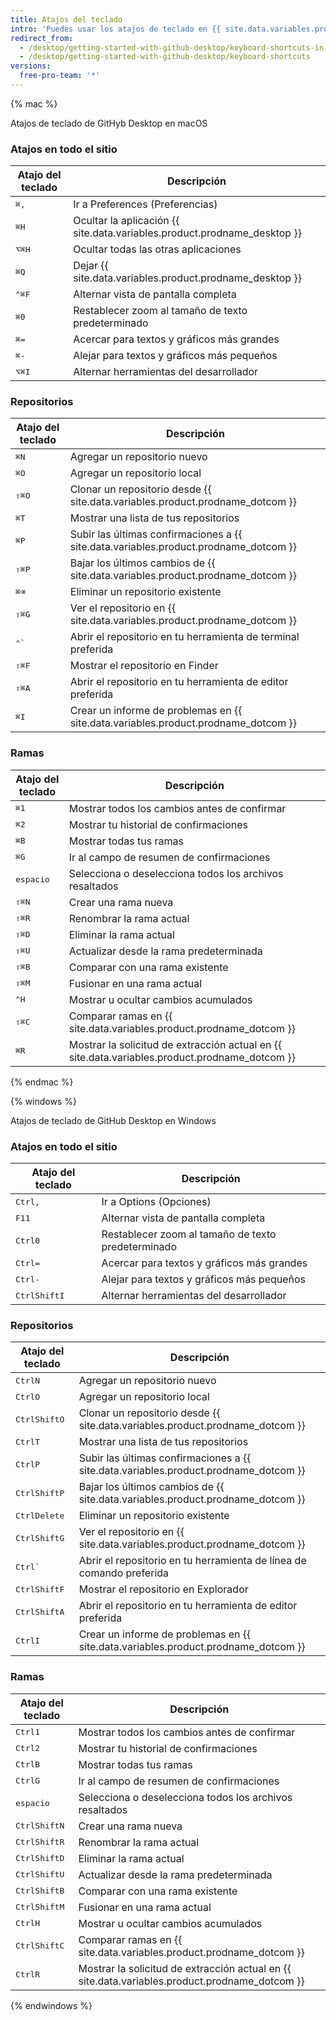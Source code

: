 ```yaml
---
title: Atajos del teclado
intro: 'Puedes usar los atajos de teclado en {{ site.data.variables.product.prodname_desktop }}.'
redirect_from:
  - /desktop/getting-started-with-github-desktop/keyboard-shortcuts-in-github-desktop/
  - /desktop/getting-started-with-github-desktop/keyboard-shortcuts
versions:
  free-pro-team: '*'
---
```


{% mac %}

Atajos de teclado de GitHyb Desktop en macOS

### Atajos en todo el sitio

| Atajo del teclado                    | Descripción                                                              |
| ------------------------------------ | ------------------------------------------------------------------------ |
| <kbd>⌘</kbd><kbd>,</kbd>             | Ir a Preferences (Preferencias)                                          |
| <kbd>⌘</kbd><kbd>H</kbd>             | Ocultar la aplicación {{ site.data.variables.product.prodname_desktop }} |
| <kbd>⌥</kbd><kbd>⌘</kbd><kbd>H</kbd> | Ocultar todas las otras aplicaciones                                     |
| <kbd>⌘</kbd><kbd>Q</kbd>             | Dejar {{ site.data.variables.product.prodname_desktop }}                 |
| <kbd>⌃</kbd><kbd>⌘</kbd><kbd>F</kbd> | Alternar vista de pantalla completa                                      |
| <kbd>⌘</kbd><kbd>0</kbd>             | Restablecer zoom al tamaño de texto predeterminado                       |
| <kbd>⌘</kbd><kbd>=</kbd>             | Acercar para textos y gráficos más grandes                               |
| <kbd>⌘</kbd><kbd>-</kbd>             | Alejar para textos y gráficos más pequeños                               |
| <kbd>⌥</kbd><kbd>⌘</kbd><kbd>I</kbd> | Alternar herramientas del desarrollador                                  |

### Repositorios

| Atajo del teclado                    | Descripción                                                                          |
| ------------------------------------ | ------------------------------------------------------------------------------------ |
| <kbd>⌘</kbd><kbd>N</kbd>             | Agregar un repositorio nuevo                                                         |
| <kbd>⌘</kbd><kbd>O</kbd>             | Agregar un repositorio local                                                         |
| <kbd>⇧</kbd><kbd>⌘</kbd><kbd>O</kbd> | Clonar un repositorio desde {{ site.data.variables.product.prodname_dotcom }}        |
| <kbd>⌘</kbd><kbd>T</kbd>             | Mostrar una lista de tus repositorios                                                |
| <kbd>⌘</kbd><kbd>P</kbd>             | Subir las últimas confirmaciones a {{ site.data.variables.product.prodname_dotcom }} |
| <kbd>⇧</kbd><kbd>⌘</kbd><kbd>P</kbd> | Bajar los últimos cambios de {{ site.data.variables.product.prodname_dotcom }}       |
| <kbd>⌘</kbd><kbd>⌫</kbd>             | Eliminar un repositorio existente                                                    |
| <kbd>⇧</kbd><kbd>⌘</kbd><kbd>G</kbd> | Ver el repositorio en {{ site.data.variables.product.prodname_dotcom }}              |
| <kbd>⌃</kbd><kbd>&grave;</kbd>       | Abrir el repositorio en tu herramienta de terminal preferida                         |
| <kbd>⇧</kbd><kbd>⌘</kbd><kbd>F</kbd> | Mostrar el repositorio en Finder                                                     |
| <kbd>⇧</kbd><kbd>⌘</kbd><kbd>A</kbd> | Abrir el repositorio en tu herramienta de editor preferida                           |
| <kbd>⌘</kbd><kbd>I</kbd>             | Crear un informe de problemas en {{ site.data.variables.product.prodname_dotcom }}   |

### Ramas

| Atajo del teclado                    | Descripción                                                                                    |
| ------------------------------------ | ---------------------------------------------------------------------------------------------- |
| <kbd>⌘</kbd><kbd>1</kbd>             | Mostrar todos los cambios antes de confirmar                                                   |
| <kbd>⌘</kbd><kbd>2</kbd>             | Mostrar tu historial de confirmaciones                                                         |
| <kbd>⌘</kbd><kbd>B</kbd>             | Mostrar todas tus ramas                                                                        |
| <kbd>⌘</kbd><kbd>G</kbd>             | Ir al campo de resumen de confirmaciones                                                       |
| <kbd>espacio</kbd>                   | Selecciona o deselecciona todos los archivos resaltados                                        |
| <kbd>⇧</kbd><kbd>⌘</kbd><kbd>N</kbd> | Crear una rama nueva                                                                           |
| <kbd>⇧</kbd><kbd>⌘</kbd><kbd>R</kbd> | Renombrar la rama actual                                                                       |
| <kbd>⇧</kbd><kbd>⌘</kbd><kbd>D</kbd> | Eliminar la rama actual                                                                        |
| <kbd>⇧</kbd><kbd>⌘</kbd><kbd>U</kbd> | Actualizar desde la rama predeterminada                                                        |
| <kbd>⇧</kbd><kbd>⌘</kbd><kbd>B</kbd> | Comparar con una rama existente                                                                |
| <kbd>⇧</kbd><kbd>⌘</kbd><kbd>M</kbd> | Fusionar en una rama actual                                                                    |
| <kbd>⌃</kbd><kbd>H</kbd>             | Mostrar u ocultar cambios acumulados                                                           |
| <kbd>⇧</kbd><kbd>⌘</kbd><kbd>C</kbd> | Comparar ramas en {{ site.data.variables.product.prodname_dotcom }}                            |
| <kbd>⌘</kbd><kbd>R</kbd>             | Mostrar la solicitud de extracción actual en {{ site.data.variables.product.prodname_dotcom }} |

{% endmac %}

{% windows %}

Atajos de teclado de GitHub Desktop en Windows

### Atajos en todo el sitio

| Atajo del teclado                           | Descripción                                        |
| ------------------------------------------- | -------------------------------------------------- |
| <kbd>Ctrl</kbd><kbd>,</kbd>                 | Ir a Options (Opciones)                            |
| <kbd>F11</kbd>                              | Alternar vista de pantalla completa                |
| <kbd>Ctrl</kbd><kbd>0</kbd>                 | Restablecer zoom al tamaño de texto predeterminado |
| <kbd>Ctrl</kbd><kbd>=</kbd>                 | Acercar para textos y gráficos más grandes         |
| <kbd>Ctrl</kbd><kbd>-</kbd>                 | Alejar para textos y gráficos más pequeños         |
| <kbd>Ctrl</kbd><kbd>Shift</kbd><kbd>I</kbd> | Alternar herramientas del desarrollador            |

### Repositorios

| Atajo del teclado                           | Descripción                                                                          |
| ------------------------------------------- | ------------------------------------------------------------------------------------ |
| <kbd>Ctrl</kbd><kbd>N</kbd>                 | Agregar un repositorio nuevo                                                         |
| <kbd>Ctrl</kbd><kbd>O</kbd>                 | Agregar un repositorio local                                                         |
| <kbd>Ctrl</kbd><kbd>Shift</kbd><kbd>O</kbd> | Clonar un repositorio desde {{ site.data.variables.product.prodname_dotcom }}        |
| <kbd>Ctrl</kbd><kbd>T</kbd>                 | Mostrar una lista de tus repositorios                                                |
| <kbd>Ctrl</kbd><kbd>P</kbd>                 | Subir las últimas confirmaciones a {{ site.data.variables.product.prodname_dotcom }} |
| <kbd>Ctrl</kbd><kbd>Shift</kbd><kbd>P</kbd> | Bajar los últimos cambios de {{ site.data.variables.product.prodname_dotcom }}       |
| <kbd>Ctrl</kbd><kbd>Delete</kbd>            | Eliminar un repositorio existente                                                    |
| <kbd>Ctrl</kbd><kbd>Shift</kbd><kbd>G</kbd> | Ver el repositorio en {{ site.data.variables.product.prodname_dotcom }}              |
| <kbd>Ctrl</kbd><kbd>&grave;</kbd>           | Abrir el repositorio en tu herramienta de línea de comando preferida                 |
| <kbd>Ctrl</kbd><kbd>Shift</kbd><kbd>F</kbd> | Mostrar el repositorio en Explorador                                                 |
| <kbd>Ctrl</kbd><kbd>Shift</kbd><kbd>A</kbd> | Abrir el repositorio en tu herramienta de editor preferida                           |
| <kbd>Ctrl</kbd><kbd>I</kbd>                 | Crear un informe de problemas en {{ site.data.variables.product.prodname_dotcom }}   |

### Ramas

| Atajo del teclado                           | Descripción                                                                                    |
| ------------------------------------------- | ---------------------------------------------------------------------------------------------- |
| <kbd>Ctrl</kbd><kbd>1</kbd>                 | Mostrar todos los cambios antes de confirmar                                                   |
| <kbd>Ctrl</kbd><kbd>2</kbd>                 | Mostrar tu historial de confirmaciones                                                         |
| <kbd>Ctrl</kbd><kbd>B</kbd>                 | Mostrar todas tus ramas                                                                        |
| <kbd>Ctrl</kbd><kbd>G</kbd>                 | Ir al campo de resumen de confirmaciones                                                       |
| <kbd>espacio</kbd>                          | Selecciona o deselecciona todos los archivos resaltados                                        |
| <kbd>Ctrl</kbd><kbd>Shift</kbd><kbd>N</kbd> | Crear una rama nueva                                                                           |
| <kbd>Ctrl</kbd><kbd>Shift</kbd><kbd>R</kbd> | Renombrar la rama actual                                                                       |
| <kbd>Ctrl</kbd><kbd>Shift</kbd><kbd>D</kbd> | Eliminar la rama actual                                                                        |
| <kbd>Ctrl</kbd><kbd>Shift</kbd><kbd>U</kbd> | Actualizar desde la rama predeterminada                                                        |
| <kbd>Ctrl</kbd><kbd>Shift</kbd><kbd>B</kbd> | Comparar con una rama existente                                                                |
| <kbd>Ctrl</kbd><kbd>Shift</kbd><kbd>M</kbd> | Fusionar en una rama actual                                                                    |
| <kbd>Ctrl</kbd><kbd>H</kbd>                 | Mostrar u ocultar cambios acumulados                                                           |
| <kbd>Ctrl</kbd><kbd>Shift</kbd><kbd>C</kbd> | Comparar ramas en {{ site.data.variables.product.prodname_dotcom }}                            |
| <kbd>Ctrl</kbd><kbd>R</kbd>                 | Mostrar la solicitud de extracción actual en {{ site.data.variables.product.prodname_dotcom }} |

{% endwindows %}
